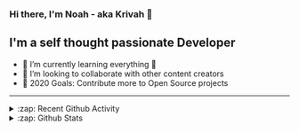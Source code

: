 ### Hi there, I'm Noah - aka Krivah 👋

## I'm a self thought passionate Developer

- 🌱 I’m currently learning everything 🤣
- 👯 I’m looking to collaborate with other content creators
- 🥅 2020 Goals: Contribute more to Open Source projects

---

<details>
  <summary>:zap: Recent Github Activity</summary>
  
<!--START_SECTION:activity-->
1. 💪 Opened PR [#9](https://github.com/krivahtoo/telegraf/pull/9) in [krivahtoo/telegraf](https://github.com/krivahtoo/telegraf)
2. 💪 Opened PR [#1204](https://github.com/telegraf/telegraf/pull/1204) in [telegraf/telegraf](https://github.com/telegraf/telegraf)
3. 🎉 Merged PR [#8](https://github.com/krivahtoo/telegraf/pull/8) in [krivahtoo/telegraf](https://github.com/krivahtoo/telegraf)
4. 💪 Opened PR [#8](https://github.com/krivahtoo/telegraf/pull/8) in [krivahtoo/telegraf](https://github.com/krivahtoo/telegraf)
5. 🎉 Merged PR [#7](https://github.com/krivahtoo/telegraf/pull/7) in [krivahtoo/telegraf](https://github.com/krivahtoo/telegraf)
<!--END_SECTION:activity-->

</details>

<details>
  <summary>:zap: Github Stats</summary>

  [![Krivah's github stats](https://github-readme-stats.vercel.app/api?username=krivahtoo&count_private=true)](https://github.com/anuraghazra/github-readme-stats)
  [![Top Langs](https://github-readme-stats.vercel.app/api/top-langs/?username=krivahtoo&layout=compact&langs_count=10)](https://github.com/anuraghazra/github-readme-stats)
</details>


